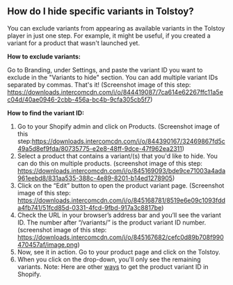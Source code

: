 ## How do I hide specific variants in Tolstoy?

You can exclude variants from appearing as available variants in the Tolstoy player in just one step. For example, it might be useful, if you created a variant for a product that wasn't launched yet. 

**How to exclude variants:**

Go to Branding, under Settings, and paste the variant ID you want to exclude in the "Variants to hide" section. You can add multiple variant IDs separated by commas. That's it! (Screenshot image of this step: https://downloads.intercomcdn.com/i/o/844419087/7ca614e62267ffc11a5ec04d/40ae0946-2cbb-456a-bc4b-9cfa305cb5f7)

**How to find the variant ID:**
1. Go to your Shopify admin and click on Products. (Screenshot image of this step:https://downloads.intercomcdn.com/i/o/844390167/32469867fd5c49a5d8ef9fda/80735775-e2e8-48ff-9dce-47f962ea2311)
2. Select a product that contains a variant/(s) that you'd like to hide. You can do this on multiple products. (screenshot image of this step: https://downloads.intercomcdn.com/i/o/845169093/bde9ce71003a4ada961eebd8/831aa535-388c-4e89-8201-b14ed1278905)
3. Click on the “Edit” button to open the product variant page. (Screenshot image of this step: https://downloads.intercomcdn.com/i/o/845168781/8519e6e09c1093fdda4fb741/51fcd85d-0331-4fcd-9fbd-917a3c8817be)
4. Check the URL in your browser’s address bar and you’ll see the variant ID. The number after “/variants/” is the product variant ID number. (screenshot image of this step: https://downloads.intercomcdn.com/i/o/845167682/cefc0d89b708f990470457af/image.png)
5. Now, see it in action. Go to your product page and click on the Tolstoy.
6. When you click on the drop-down, you'll only see the remaining variants.
Note:
Here are other [ways](https://www.howcommerce.com/shopify-variant-id/) to get the product variant ID in Shopify.
